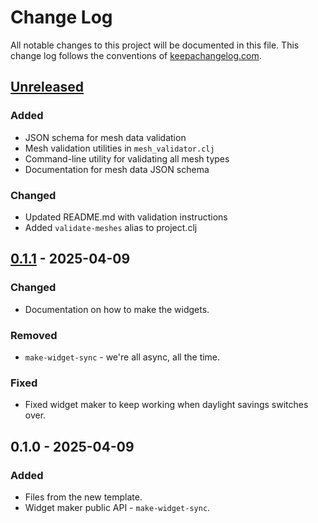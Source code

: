 # Change Log
All notable changes to this project will be documented in this file. This change log follows the conventions of [keepachangelog.com](http://keepachangelog.com/).

## [Unreleased]
### Added
- JSON schema for mesh data validation
- Mesh validation utilities in `mesh_validator.clj`
- Command-line utility for validating all mesh types
- Documentation for mesh data JSON schema

### Changed
- Updated README.md with validation instructions
- Added `validate-meshes` alias to project.clj

## [0.1.1] - 2025-04-09
### Changed
- Documentation on how to make the widgets.

### Removed
- `make-widget-sync` - we're all async, all the time.

### Fixed
- Fixed widget maker to keep working when daylight savings switches over.

## 0.1.0 - 2025-04-09
### Added
- Files from the new template.
- Widget maker public API - `make-widget-sync`.

[Unreleased]: https://sourcehost.site/your-name/meshifier/compare/0.1.1...HEAD
[0.1.1]: https://sourcehost.site/your-name/meshifier/compare/0.1.0...0.1.1

